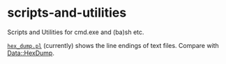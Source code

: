 scripts-and-utilities
=====================

Scripts and Utilities for cmd.exe and (ba)sh etc.


[`hex_dump.pl`](https://github.com/ReneNyffenegger/scripts-and-utilities/blob/master/hex_dump.pl) (currently) shows the line
endings of text files. Compare with [Data::HexDump](https://github.com/ReneNyffenegger/PerlModules/tree/master/Data/HexDump).
